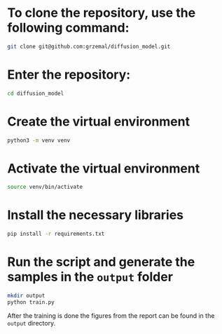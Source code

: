 
# To clone the repository, use the following command:

```bash
git clone git@github.com:grzemal/diffusion_model.git
```

# Enter the repository:
```bash
cd diffusion_model
```

# Create the virtual environment

```bash
python3 -m venv venv
```

# Activate the virtual environment

```bash
source venv/bin/activate
```

# Install the necessary libraries

```bash
pip install -r requirements.txt
```

# Run the script and generate the samples in the `output` folder

```bash
mkdir output
python train.py
```

After the training is done the figures from the report can be found in the `output` directory.
